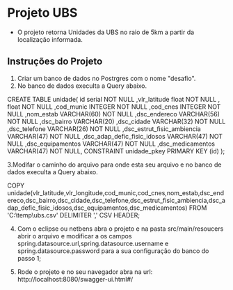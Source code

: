 # Projeto UBS
- O projeto retorna Unidades da UBS no raio de 5km a partir da localização informada.

## Instruções do Projeto
1. Criar um banco de dados no Postrgres com o nome "desafio".
2. No banco de dados execulta a Query abaixo.

  CREATE TABLE unidade(
     id serial NOT NULL
    ,vlr_latitude                float NOT NULL
    ,                float NOT NULL
    ,cod_munic                   INTEGER  NOT NULL
    ,cod_cnes                    INTEGER  NOT NULL
    ,nom_estab                   VARCHAR(60) NOT NULL
    ,dsc_endereco                VARCHAR(56) NOT NULL
    ,dsc_bairro                  VARCHAR(20)
    ,dsc_cidade                  VARCHAR(32) NOT NULL
    ,dsc_telefone                VARCHAR(26) NOT NULL
    ,dsc_estrut_fisic_ambiencia  VARCHAR(47) NOT NULL
    ,dsc_adap_defic_fisic_idosos VARCHAR(47) NOT NULL
    ,dsc_equipamentos            VARCHAR(47) NOT NULL
    ,dsc_medicamentos            VARCHAR(47) NOT NULL,
    CONSTRAINT unidade_pkey PRIMARY KEY (id)
);

3.Modifar o caminho do arquivo para onde esta seu arquivo e no banco de dados execulta a Query abaixo.

  COPY unidade(vlr_latitude,vlr_longitude,cod_munic,cod_cnes,nom_estab,dsc_endereco,dsc_bairro,dsc_cidade,dsc_telefone,dsc_estrut_fisic_ambiencia,dsc_adap_defic_fisic_idosos,dsc_equipamentos,dsc_medicamentos) 
FROM 'C:\temp\ubs.csv' DELIMITER ',' CSV HEADER;

4. Com o eclipse ou netbens abra o projeto e na pasta src/main/resoucers abrir o arquivo e modificar a os campos spring.datasource.url,spring.datasource.username e spring.datasource.password
para a sua configuração do banco do passo 1;
  
5. Rode o projeto e no seu navegador abra na url: http://localhost:8080/swagger-ui.html#/  

    
    
  
